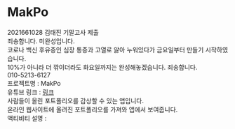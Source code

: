 # MakPo
2021661028 김태진 기말고사 제출
<br>
죄송합니다. 미완성입니다.
<br>
코로나 백신 후유증인 심장 통증과 고열로 앓아 누워있다가 금요일부터 만들기 시작하였습니다.
<br> 10%가 아니라 더 깎이더라도 화요일까지는 완성해놓겠습니다.  죄송합니다.
<br>
010-5213-6127
<br>
프로젝트명 : MakPo
<br>
유튜브 링크 : [링크](https://github.com/happystar00/MakPo)
<br>
사람들이 올린 포트폴리오를 감상할 수 있는 앱입니다.
<br>
온라인 웹사이트에 올려진 포트폴리오를 가져와 앱에서 보여줍니다.
<br>
액티비티 설명 :

